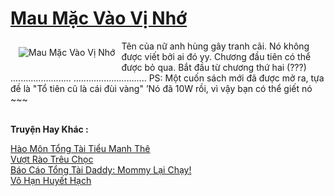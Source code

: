 <a href="https://truyentiki.com/mau-mac-vao-vi-nho.30432/" title="Mau Mặc Vào Vị Nhớ"><h1>Mau Mặc Vào Vị Nhớ</h1></a><div style="display:table"><img align="right" style="float: left; padding: 10px;" src="https://truyentiki.com/a/img/str/src/30432.jpg" alt="Mau Mặc Vào Vị Nhớ">Tên của nữ anh hùng gây tranh cãi. Nó không được viết bởi ai đó yy. Chương đầu tiên có thể được bỏ qua. Bắt đầu từ chương thứ hai (???) ........................ ............................. PS: Một cuốn sách mới đã được mở ra, tựa đề là "Tổ tiên cũ là cái đùi vàng" ’Nó đã 10W rồi, vì vậy bạn có thể giết nó ~~~</div><p><br><b>Truyện Hay Khác :</b></p><a href="https://truyentiki.com/hao-mon-tong-tai-tieu-manh-the.30431/" alt="Hào Môn Tổng Tài Tiểu Manh Thê">Hào Môn Tổng Tài Tiểu Manh Thê</a><br/><a href="https://github.com/nownovels/top500/tree/master/truyenhay/33571/" alt="Vượt Rào Trêu Chọc">Vượt Rào Trêu Chọc</a><br/><a href="https://github.com/nownovels/top500/tree/master/truyenhay/33892/" alt="Báo Cáo Tổng Tài Daddy: Mommy Lại Chạy!">Báo Cáo Tổng Tài Daddy: Mommy Lại Chạy!</a><br/><a href="https://github.com/nownovels/top500/tree/master/truyenhay/33487/" alt="Vô Hạn Huyết Hạch">Vô Hạn Huyết Hạch</a><br/>